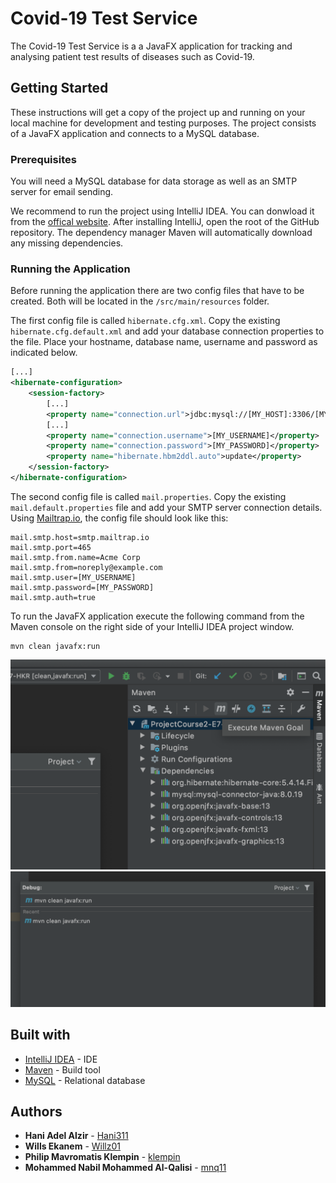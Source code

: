 # Covid-19 Test Service

The Covid-19 Test Service is a a JavaFX application for tracking and analysing patient test results of diseases such as Covid-19.

## Getting Started
These instructions will get a copy of the project up and running on your local machine for
development and testing purposes. The project consists of a JavaFX application and connects to
a MySQL database.

### Prerequisites
You will need a MySQL database for data storage as well as an SMTP server for email sending.

We recommend to run the project using IntelliJ IDEA. You can donwload it from the [offical website](https://www.jetbrains.com/idea/).
After installing IntelliJ, open the root of the GitHub repository.
The dependency manager Maven will automatically download any missing dependencies.

### Running the Application
Before running the application there are two config files that have to be created. Both will be located in the `/src/main/resources` folder.

The first config file is called `hibernate.cfg.xml`. Copy the existing `hibernate.cfg.default.xml` and add your database connection properties to the file. Place your hostname, database name, username and password as indicated below.

```xml
[...]
<hibernate-configuration>
    <session-factory>
        [...]
        <property name="connection.url">jdbc:mysql://[MY_HOST]:3306/[MY_DATABASE]</property>
        [...]
        <property name="connection.username">[MY_USERNAME]</property>
        <property name="connection.password">[MY_PASSWORD]</property>
        <property name="hibernate.hbm2ddl.auto">update</property>
    </session-factory>
</hibernate-configuration>
```

The second config file is called `mail.properties`. Copy the existing `mail.default.properties` file and add your SMTP server connection details. Using [Mailtrap.io](https://mailtrap.io/), the config file should look like this:

```properties
mail.smtp.host=smtp.mailtrap.io
mail.smtp.port=465
mail.smtp.from.name=Acme Corp
mail.smtp.from=noreply@example.com
mail.smtp.user=[MY_USERNAME]
mail.smtp.password=[MY_PASSWORD]
mail.smtp.auth=true
```

To run the JavaFX application execute the following command from the Maven console on the right side of your IntelliJ IDEA project window.
```
mvn clean javafx:run
```
![Execute Maven Goal button](/documentation/execute_maven_goal.png)
![mvn clean javafx:run command](/documentation/mvn_clean_javafx_run.png)

## Built with
* [IntelliJ IDEA](https://www.jetbrains.com/idea/) - IDE
* [Maven](https://maven.apache.org/) - Build tool
* [MySQL](https://www.mysql.com/) - Relational database

## Authors
* **Hani Adel Alzir** - [Hani311](https://github.com/Hani311)
* **Wills Ekanem** - [Willz01](https://github.com/Willz01)
* **Philip Mavromatis Klempin** - [klempin](https://github.com/klempin)
* **Mohammed Nabil Mohammed Al-Qalisi** - [mnq11](https://github.com/mnq11)
